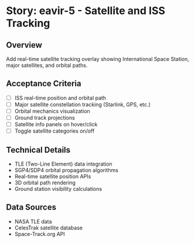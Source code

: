 # Story: eavir-5 - Satellite and ISS Tracking

## Overview
Add real-time satellite tracking overlay showing International Space Station, major satellites, and orbital paths.

## Acceptance Criteria
- [ ] ISS real-time position and orbital path
- [ ] Major satellite constellation tracking (Starlink, GPS, etc.)
- [ ] Orbital mechanics visualization
- [ ] Ground track projections
- [ ] Satellite info panels on hover/click
- [ ] Toggle satellite categories on/off

## Technical Details
- TLE (Two-Line Element) data integration
- SGP4/SDP4 orbital propagation algorithms
- Real-time satellite position APIs
- 3D orbital path rendering
- Ground station visibility calculations

## Data Sources
- NASA TLE data
- CelesTrak satellite database
- Space-Track.org API